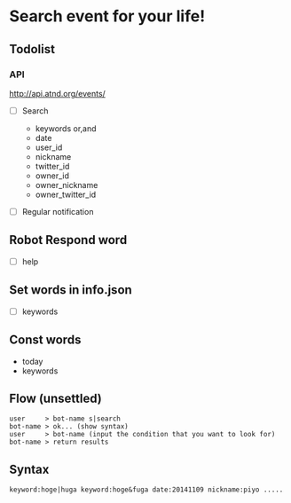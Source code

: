 # Search event for your life!

## Todolist

### API 
http://api.atnd.org/events/  


- [ ] Search  
    - keywords or,and    
    - date  
    - user_id  
    - nickname  
    - twitter_id  
    - owner_id  
    - owner_nickname  
    - owner_twitter_id  
    
- [ ] Regular notification  

## Robot Respond word
- [ ] help  

## Set words in info.json
- [ ] keywords  

## Const words
- today  
- keywords  

## Flow (unsettled)
```  
user     > bot-name s|search  
bot-name > ok... (show syntax)  
user     > bot-name (input the condition that you want to look for)    
bot-name > return results
```
## Syntax
`keyword:hoge|huga keyword:hoge&fuga date:20141109 nickname:piyo .....`  

